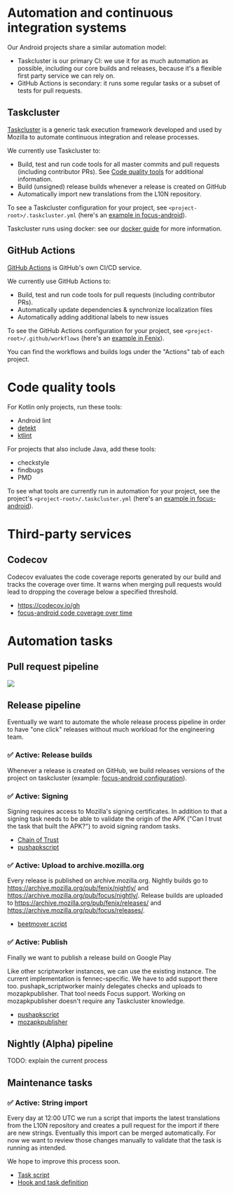 # Automation and continuous integration systems

Our Android projects share a similar automation model:
- Taskcluster is our primary CI: we use it for as much automation as
possible, including our core builds and releases, because it's a
flexible first party service we can rely on.
- GitHub Actions is secondary: it runs some regular tasks or a subset of tests for pull requests.

## Taskcluster

[Taskcluster][tc] is a generic task execution framework developed and used by Mozilla to automate continuous integration and release processes.

We currently use Taskcluster to:
* Build, test and run code tools for all master commits and pull requests
(including contributor PRs). See [Code quality tools](#code-quality-tools)
for additional information.
* Build (unsigned) release builds whenever a release is created on GitHub
* Automatically import new translations from the L10N repository.

To see a Taskcluster configuration for your project, see
`<project-root>/.taskcluster.yml` (here's an
[example in focus-android][tc yml]).

Taskcluster runs using docker: see our [docker guide](docker_guide.md) for
more information.

## GitHub Actions

[GitHub Actions][gha] is GitHub's own CI/CD service.

We currently use GitHub Actions to:
* Build, test and run code tools for pull requests (including contributor PRs).
* Automatically update dependencies & synchronize localization files
* Automatically adding additional labels to new issues

To see the GitHub Actions configuration for your project, see `<project-root>/.github/workflows` (here's an [example in Fenix][gha-fenix]).

You can find the workflows and builds logs under the "Actions" tab of each project.

# Code quality tools

For Kotlin only projects, run these tools:
* Android lint
* [detekt](https://github.com/arturbosch/detekt)
* [ktlint](https://github.com/shyiko/ktlint)

For projects that also include Java, add these tools:
* checkstyle
* findbugs
* PMD

To see what tools are currently run in automation for your project, see
the project's `<project-root>/.taskcluster.yml`
(here's an [example in focus-android][tc yml tools]).

# Third-party services

## Codecov

Codecov evaluates the code coverage reports generated by our build and tracks the coverage over time. It warns when merging pull requests would lead to dropping the coverage below a specified threshold.

* https://codecov.io/gh
* [focus-android code coverage over time](https://codecov.io/gh/mozilla-mobile/focus-android/branch/master)

# Automation tasks

## Pull request pipeline

![](https://i.imgur.com/SJ9zSs8.png)

## Release pipeline

Eventually we want to automate the whole release process pipeline in order to have "one click" releases without much workload for the engineering team.

### ✅ Active: Release builds

Whenever a release is created on GitHub, we build releases versions of the project on taskcluster (example: [focus-android configuration](https://github.com/mozilla-mobile/focus-android/blob/master/.taskcluster.yml#L91)).

### ✅ Active: Signing

Signing requires access to Mozilla's signing certificates. In addition to that a signing task needs to be able to validate the origin of the APK ("Can I trust the task that built the APK?") to avoid signing random tasks.

* [Chain of Trust](http://scriptworker.readthedocs.io/en/latest/chain_of_trust.html)
* [pushapkscript](https://github.com/mozilla-releng/pushapkscript)

### ✅ Active: Upload to archive.mozilla.org

Every release is published on archive.mozilla.org.  Nightly builds go to https://archive.mozilla.org/pub/fenix/nightly/ and https://archive.mozilla.org/pub/focus/nightly/.
Release builds are uploaded to https://archive.mozilla.org/pub/fenix/releases/ and https://archive.mozilla.org/pub/focus/releases/.

* [beetmover script](https://github.com/mozilla-releng/scriptworker-scripts/tree/master/beetmoverscript/)

### ✅ Active: Publish

Finally we want to publish a release build on Google Play

Like other scriptworker instances, we can use the existing instance. The current implementation is fennec-specific. We have to add support there too. pushapk_scriptworker mainly delegates checks and uploads to mozapkpublisher. That tool needs Focus support. Working on mozapkpublisher doesn't require any Taskcluster knowledge.

* [pushapkscript](https://github.com/mozilla-releng/scriptworker-scripts/tree/master/pushapkscript/)
* [mozapkpublisher](https://github.com/mozilla-releng/mozapkpublisher)

## Nightly (Alpha) pipeline

TODO: explain the current process

## Maintenance tasks

### ✅ Active: String import

Every day at 12:00 UTC we run a script that imports the latest translations from the L10N repository and creates a pull request for the import if there are new strings. Eventually this import can be merged automatically. For now we want to review those changes manually to validate that the task is running as intended.

We hope to improve this process soon.

* [Task script](https://github.com/mozilla-mobile/focus-android/blob/master/tools/taskcluster/import_strings_and_create_pull_request.sh)
* [Hook and task definition](https://tools.taskcluster.net/hooks/project-focus/strings-import)

[tc yml]: https://github.com/mozilla-mobile/focus-android/blob/master/.taskcluster.yml
[tc yml tools]: https://github.com/mozilla-mobile/focus-android/blob/38f79e25493ab08b8322cd4c059891f37fbf500f/.taskcluster.yml#L39
[tc]: https://docs.taskcluster.net/docs
[gha]: https://github.com/features/actions
[gha-fenix]: https://github.com/mozilla-mobile/fenix/tree/main/.github/workflows
